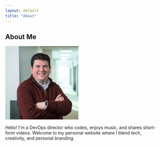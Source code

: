 ```yaml
---
layout: default
title: "About"
---
```

<section class="about">
  <div class="container">
    <h1>About Me</h1>
    <img src="/assets/images/profile.jpg" alt="Profile Image" class="profile-image">
    <p>Hello! I'm a DevOps director who codes, enjoys music, and shares short-form videos. Welcome to my personal website where I blend tech, creativity, and personal branding.</p>
  </div>
</section>